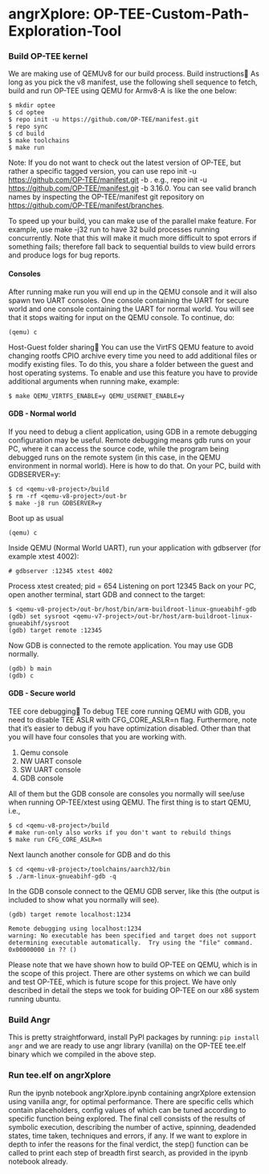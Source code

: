 # angrXplore: OP-TEE-Custom-Path-Exploration-Tool

### Build OP-TEE kernel
We are making use of QEMUv8 for our build process. 
Build instructions
As long as you pick the v8 manifest, use the following shell sequence to fetch, build and run OP-TEE using QEMU for Armv8-A is like the one below:
```
$ mkdir optee
$ cd optee
$ repo init -u https://github.com/OP-TEE/manifest.git
$ repo sync
$ cd build
$ make toolchains
$ make run
```
Note:
If you do not want to check out the latest version of OP-TEE, but rather a specific tagged version, you can use repo init -u https://github.com/OP-TEE/manifest.git -b <branchname>. e.g., repo init -u https://github.com/OP-TEE/manifest.git -b 3.16.0. You can see valid branch names by inspecting the OP-TEE/manifest git repository on https://github.com/OP-TEE/manifest/branches.

To speed up your build, you can make use of the parallel make feature. For example, use make -j32 run to have 32 build processes running concurrently. Note that this will make it much more difficult to spot errors if something fails; therefore fall back to sequential builds to view build errors and produce logs for bug reports.

#### Consoles
After running make run you will end up in the QEMU console and it will also spawn two UART consoles. One console containing the UART for secure world and one console containing the UART for normal world. You will see that it stops waiting for input on the QEMU console. To continue, do:
```
(qemu) c
```
Host-Guest folder sharing
You can use the VirtFS QEMU feature to avoid changing rootfs CPIO archive every time you need to add additional files or modify existing files. To do this, you share a folder between the guest and host operating systems. To enable and use this feature you have to provide additional arguments when running make, example:
```
$ make QEMU_VIRTFS_ENABLE=y QEMU_USERNET_ENABLE=y
```

#### GDB - Normal world
If you need to debug a client application, using GDB in a remote debugging configuration may be useful. Remote debugging means gdb runs on your PC, where it can access the source code, while the program being debugged runs on the remote system (in this case, in the QEMU environment in normal world). Here is how to do that. On your PC, build with GDBSERVER=y:
```
$ cd <qemu-v8-project>/build
$ rm -rf <qemu-v8-project>/out-br
$ make -j8 run GDBSERVER=y
```
Boot up as usual
```
(qemu) c
```
Inside QEMU (Normal World UART), run your application with gdbserver (for example xtest 4002):
```
# gdbserver :12345 xtest 4002
```
Process xtest created; pid = 654
Listening on port 12345
Back on your PC, open another terminal, start GDB and connect to the target:
```
$ <qemu-v8-project>/out-br/host/bin/arm-buildroot-linux-gnueabihf-gdb
(gdb) set sysroot <qemu-v7-project>/out-br/host/arm-buildroot-linux-gnueabihf/sysroot
(gdb) target remote :12345
```
Now GDB is connected to the remote application. You may use GDB normally.
```
(gdb) b main
(gdb) c
```
#### GDB - Secure world
TEE core debugging
To debug TEE core running QEMU with GDB, you need to disable TEE ASLR with CFG_CORE_ASLR=n flag. Furthermore, note that it’s easier to debug if you have optimization disabled. Other than that you will have four consoles that you are working with.
1. Qemu console
2. NW UART console
3. SW UART console
4. GDB console

All of them but the GDB console are consoles you normally will see/use when running OP-TEE/xtest using QEMU. The first thing is to start QEMU, i.e.,
```
$ cd <qemu-v8-project>/build
# make run-only also works if you don't want to rebuild things
$ make run CFG_CORE_ASLR=n
```
Next launch another console for GDB and do this
```
$ cd <qemu-v8-project>/toolchains/aarch32/bin
$ ./arm-linux-gnueabihf-gdb -q
```
In the GDB console connect to the QEMU GDB server, like this (the output is included to show what you normally will see).
```
(gdb) target remote localhost:1234

Remote debugging using localhost:1234
warning: No executable has been specified and target does not support
determining executable automatically.  Try using the "file" command.
0x00000000 in ?? ()
```

Please note that we have shown how to build OP-TEE on QEMU, which is in the scope of this project. There are other systems on which we can build and test OP-TEE, which is future scope for this project. We have only described in detail the steps we took for buiding OP-TEE on our x86 system running ubuntu. 

### Build Angr

This is pretty straightforward, install PyPI packages by running:
``` pip install angr ```
and we are ready to use angr library (vanilla) on the OP-TEE tee.elf binary which we compiled in the above step.

### Run tee.elf on angrXplore

Run the ipynb notebook angrXplore.ipynb containing angrXplore extension using vanilla angr, for optimal performance. There are specific cells which contain placeholders, config values of which can be tuned according to specific function being explored. The final cell consists of the results of symbolic execution, describing the number of active, spinning, deadended states, time taken, techniques and errors, if any. If we want to explore in depth to infer the reasons for the final verdict, the step() function can be called to print each step of breadth first search, as provided in the ipynb notebook already.
